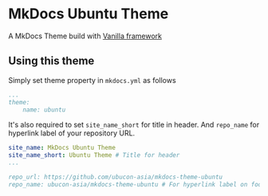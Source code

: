 # MkDocs Ubuntu Theme

A MkDocs Theme build with [Vanilla framework](https://vanillaframework.io/)

## Using this theme

Simply set theme property in `mkdocs.yml` as follows

```yml
...
theme:
    name: ubuntu
```

It's also required to set `site_name_short` for title in header. And `repo_name` for hyperlink label of your repository URL.

```yml
site_name: MkDocs Ubuntu Theme
site_name_short: Ubuntu Theme # Title for header
...

repo_url: https://github.com/ubucon-asia/mkdocs-theme-ubuntu
repo_name: ubucon-asia/mkdocs-theme-ubuntu # For hyperlink label on footer
```